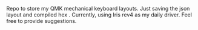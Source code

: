 Repo to store my QMK mechanical keyboard layouts. Just saving the json layout and compiled hex
. Currently, using Iris rev4 as my daily driver. Feel free to provide suggestions.